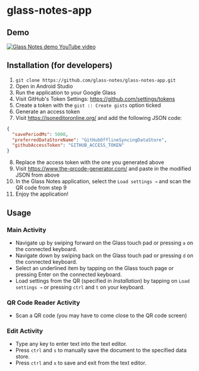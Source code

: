 # glass-notes-app

## Demo

[![Glass Notes demo YouTube video](https://img.youtube.com/vi/X09_pJ8Hj90/0.jpg)](https://www.youtube.com/watch?v=X09_pJ8Hj90)

## Installation (for developers)

1. `git clone https://github.com/glass-notes/glass-notes-app.git`
2. Open in Android Studio
3. Run the application to your Google Glass
4. Visit GitHub's Token Settings: https://github.com/settings/tokens
5. Create a token with the `gist :: Create gists` option ticked
6. Generate an access token
7. Visit https://jsoneditoronline.org/ and add the following JSON code:
```json
{
  "savePeriodMs": 5000,
  "preferredDataStoreName": "GitHubOfflineSyncingDataStore",
  "githubAccessToken": "GITHUB_ACCESS_TOKEN"
}
```
8. Replace the access token with the one you generated above
9. Visit https://www.the-qrcode-generator.com/ and paste in the modified JSON from above
10. In the Glass Notes application, select the `Load settings →` and scan the QR code from step 9
11. Enjoy the application!

## Usage

### Main Activity

* Navigate up by swiping forward on the Glass touch pad or pressing `a` on the connected keyboard.
* Navigate down by swiping back on the Glass touch pad or pressing `d` on the connected keyboard.
* Select an underlined item by tapping on the Glass touch page or pressing Enter on the connected keyboard.
* Load settings from the QR (specified in *Installation*) by tapping on `Load settings →` or pressing `ctrl` and `t` on your keyboard.

### QR Code Reader Activity

* Scan a QR code (you may have to come close to the QR code screen)

### Edit Activity

* Type any key to enter text into the text editor.
* Press `ctrl` and `s` to manually save the document to the specified data store.
* Press `ctrl` and `x` to save and exit from the text editor.
